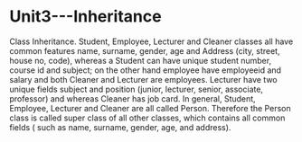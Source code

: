 # Unit3---Inheritance
Class Inheritance.  Student, Employee, Lecturer and Cleaner classes all have common features name, surname, gender, age and Address (city, street, house no, code), whereas a Student can have unique student number, course id and subject;  on the other hand employee have employeeid and salary and both Cleaner and Lecturer are employees. Lecturer have two unique fields subject and position (junior, lecturer, senior, associate, professor) and whereas Cleaner has job card. In general, Student, Employee, Lecturer and Cleaner are all called Person. Therefore the Person class is called super class of all other classes, which contains all common fields ( such as name, surname, gender, age, and address).
